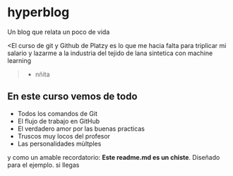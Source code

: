 # hyperblog
Un blog que relata un poco de vida

<El curso de git y Github de Platzy es lo que  me hacia falta para triplicar mi salario y lazarme a la industria del tejido de lana sintetica con machine learning
>- nñita

## En este curso vemos de todo
* Todos los comandos de Git
* El flujo de trabajo en GitHub
* El verdadero amor por las buenas practicas
* Truscos muy locos del profesor
* Las personalidades mùltples

y como un amable recordatorio: **Este readme.md es un chiste**. Diseñado para el ejemplo. si llegas

